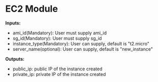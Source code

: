 # EC2 Module

**Inputs:**

- ami_id(Mandatory): User must supply ami_id
- sg_id(Mandatory): User must supply sg_id
- instance_type(Mandatory): User can supply, default is "t2.micro"
- server_name(optional): User can supply, default is "new_instance"

**Outputs:**

- public_ip: public IP of the instance created
- private_ip: private IP of the instance created
